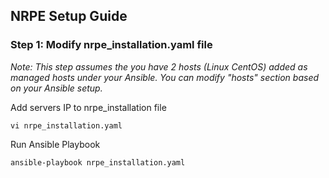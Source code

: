 ## NRPE Setup Guide

### Step 1: Modify nrpe_installation.yaml file

*Note: This step assumes the you have 2 hosts (Linux CentOS) added as managed hosts under your Ansible. You can modify "hosts" section based on your Ansible setup.*

Add servers IP to nrpe_installation file 

```vi nrpe_installation.yaml```

Run Ansible Playbook 

```ansible-playbook nrpe_installation.yaml```
